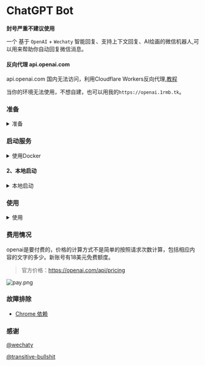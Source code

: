 # ChatGPT Bot


**封号严重不建议使用**

一个 基于 `OpenAI` + `Wechaty` 智能回复、支持上下文回复、AI绘画的微信机器人,可以用来帮助你自动回复微信消息。


#### 反向代理 api.openai.com

api.openai.com 国内无法访问，利用Cloudflare Workers反向代理,[教程](./docs/cf_worker.md)

当你的环境无法使用，不想自建，也可以用我的`https://openai.1rmb.tk`。

### 准备

<details>

<summary>准备</summary>

+ 1、先获取自己的 api key，地址 ：[创建你的 api key](https://beta.openai.com/account/api-keys) 
> API Key 创建成功。复制好这个Key接下来会用到。点击OK后，Key不会再完整显示。只能删了重新生成Key！
> 如果没账号，可以参考V2EX上这个帖子注册 地址[https://www.v2ex.com/t/900126](https://www.v2ex.com/t/900126)

<img src="images/Create_openai_key.png" height="50%" width="50%">




```bash
# $wechaty-bot
# 执行下面命令，拷贝一份 .env.example 文件
cp .env.example .env
```

```bash
#群聊chatgpt自动回复总开关 0为关闭 1为开启
AutoReplyGroup = 1
#开启chatgpt群聊列表，群聊名称必须与微信群聊名称一致，否则无法自动回复 为空则自动回复所有群聊 ["群聊1","群聊2","群聊3"]
RoomList = [ ]
#好友chatgpt自动回复总开关 0为关闭 1为开启 
AutoReplyFriend = 1
#开启chatgpt好友列表，好友名称必须与微信好友名称一致，否则无法自动回复 为空则自动回复所有好友 ["好友1","好友2","好友3"]
FriendList = [ ]
# openai的key，需要自己去获取 ，地址：https://beta.openai.com/account/api-keys
OPENAI_API_KEY ='sk-xxxxxxxxxxxxxxxxx'
# 反代的api,为空时为默认值 https://api.openai.com
PROXY_API = ''


```
</details>


### 启动服务
<details>
<summary>使用Docker</summary>
#### 1、使用Docker

<!-- + 1、安装 `docker` 和 `docker-compose`，地址 ：[https://docs.docker.com/compose/install/](https://docs.docker.com/compose/install/) -->

下载并编辑`.env`配置文件
```bash
mkdir my-wechaty-bot && cd my-wechaty-bot
wget -O .env  https://raw.githubusercontent.com/x-dr/wechaty-bot/main/.env.example 
vim .env

```

> 运行
```bash
docker run -itd --name my-wechaty-bot \
            --restart=always \
           -v $PWD/.env:/app/.env  \
           gindex/wechaty-bot:latest
                    
```
> 查看日志扫码登录
```bash
docker logs my-wechaty-bot -f
```

<img src="images/wechaty-docker.png"  height="50%" width="50%">


> 自行打包docker镜像
```bash
docker build -t wechaty-bot .
docker run -it --rm --name wechaty-bot wechaty-bot
```
</details>

#### 2、本地启动

<details>
<summary>本地启动</summary>

```bash
git clone https://github.com/x-dr/wechaty-bot.git
npm i
node app.js
```
> 就可以扫码登录了。

<img src="images/wechaty-docker.png"  height="50%" width="50%">



用pm2启动后台运行
```
npm install pm2 -g

pm2 start app.js
```
<img src="images/wechaty-docker.png"  height="50%" width="50%">


</details>

### 使用

<details>

<summary>使用</summary>

+ 智能回复
```
/c xxxx   #对话

/c 结束对话  #结束本轮对话

```

<img src="images/eg1.png" alt="chatgpt.png" title="chatgpt.png"  height="50%" width="50%" />
<img src="images/eg2.png" alt="chatgpt.png" title="chatgpt.png"  height="50%" width="50%" />

+ AI绘画
```
/img xxx
```
<img src="images/eg3.png" alt="openai.png" title="openai.png"  height="50%" width="50%" />

</details>


### 费用情况


openai是要付费的，价格的计算方式不是简单的按照请求次数计算，包括相应内容的文字的多少。新账号有18美元免费额度。


> 官方价格：https://openai.com/api/pricing

<img src="images/pay.png" alt="pay.png" title="pay.png" height="50%" width="50%" />

### 故障排除
+ [Chrome 依赖](./docs/puppeteer-error.md)





### 感谢

[@wechaty](https://github.com/wechaty/wechaty)

[@transitive-bullshit](https://github.com/transitive-bullshit/chatgpt-api)
